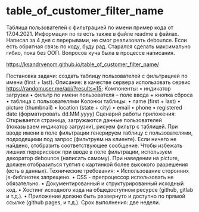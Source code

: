 # table_of_customer_filter_name
 Таблица пользователей с фильтрацией по имени
 пример кода от 17.04.2021. Информация по тз есть также в файле readme в файлах. Написал за 4 дня с перерывами, не смог реализовать debounce. Если есть обратная связь по коду, буду рад. Старался сделать максимально гибко, пока без ООП. Вопросов куча была в процессе написания.
 
 https://ksandrvenom.github.io/table_of_customer_filter_name/
 
 
 
 
 
 
 

Постановка задачи: создать таблицу пользователей с фильтрацией по имени (first + last).
Описание: в качестве сервера использовать сервис https://randomuser.me/api/?results=15; 
Компоненты:
•	индикатор загрузки
•	фильтр по имени пользователя – поле ввода + кнопка сброса
•	таблица с пользователями
Колонки таблицы:
•	name (first + last)
•	picture (thumbnail)
•	location (state + city)
•	email
•	phone
•	registered date (форматировать dd.MM.yyyy)
Сценарий работы приложения:
Открывается страница, загружаются данные пользователей (показываем индикатор загрузки), рисуем фильтр с таблицей.
При вводе имени в поле фильтрации генерируем таблицу с пользователями, подходящими под запрос (фильтруем на клиенте). Если ничего не найдено, отобразить соответствующее сообщение.
Чтобы избежать лишних перерисовок при вводе в поле фильтрации, используем декоратор debounce (написать самому).
При наведении на picture, должен отобразиться тултип с картинкой более высокого разрешения (есть в данных).
Технические требования:
•	Использование сторонних js-библиотек запрещено.
•	CSS - препроцессор использовать не обязательно.
•	Документированный и структурированный исходный код.
•	Хостинг исходного кода на общедоступном ресурсе (github, gitlab и т.д.).
•	Приложение должно быть развернуто и доступно по прямой ссылке (github pages, и т.д.).
Срок выполнения: две недели.  

 

